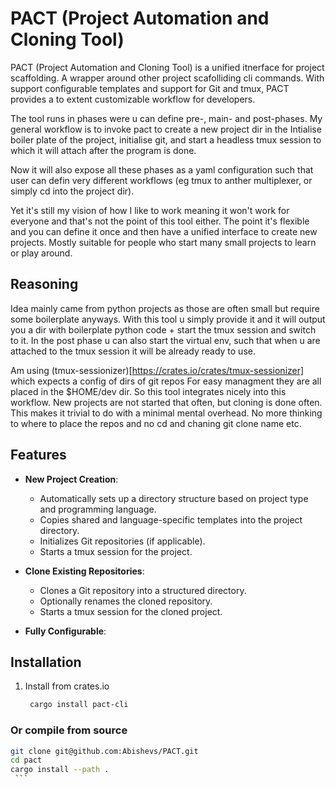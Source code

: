 # PACT (Project Automation and Cloning Tool)

PACT (Project Automation and Cloning Tool) is a unified itnerface for
project scaffolding. A wrapper around other project scafolliding cli commands.
With support configurable templates and support for Git and tmux,
PACT provides a to extent customizable workflow for developers.

The tool runs in phases were u can define pre-, main- and post-phases.
My general workflow is to invoke pact to create a new project dir in the
Intialise boiler plate of the project, initialise git, and start a headless
tmux session to which it will attach after the program is done.

Now it will also expose all these phases as a yaml configuration such that user
can defin very different workflows (eg tmux to anther multiplexer, or simply cd
into the project dir).

Yet it's still my vision of how I like to work meaning it won't work for
everyone and that's not the point of this tool either. The point it's flexible 
and you can define it once and then have a unified interface to create new
projects. Mostly suitable for people who start many small projects to learn or
play around.

## Reasoning
Idea mainly came from python projects as those are often small but require some
boilerplate anyways. With this tool u simply provide it and it will output you
a dir with boilerplate python code + start the tmux session and switch to it.
In the post phase u can also start the virtual env, such that when u are
attached to the tmux session it will be already ready to use.

Am using (tmux-sessionizer)[https://crates.io/crates/tmux-sessionizer] which expects a config of dirs of git repos
For easy managment they are all placed in the $HOME/dev dir. So this tool
integrates nicely into this workflow. New projects are not started that often,
but cloning is done often. This makes it trivial to do with a minimal mental
overhead. No more thinking to where to place the repos and no cd and chaning
git clone name etc.

## Features

- **New Project Creation**:
  - Automatically sets up a directory structure based on project type and
    programming language.
  - Copies shared and language-specific templates into the project directory.
  - Initializes Git repositories (if applicable).
  - Starts a tmux session for the project.

- **Clone Existing Repositories**:
  - Clones a Git repository into a structured directory.
  - Optionally renames the cloned repository.
  - Starts a tmux session for the cloned project.

- **Fully Configurable**:


## Installation
1. Install from crates.io
   ```bash
    cargo install pact-cli
    ```

### Or compile from source
   ```bash
   git clone git@github.com:Abishevs/PACT.git
   cd pact
   cargo install --path .
    ```


